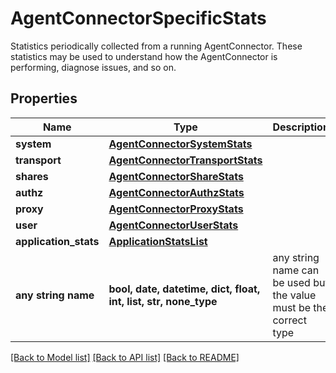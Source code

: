 # AgentConnectorSpecificStats

Statistics periodically collected from a running AgentConnector. These statistics may be used to understand how the AgentConnector is performing, diagnose issues, and so on. 

## Properties
Name | Type | Description | Notes
------------ | ------------- | ------------- | -------------
**system** | [**AgentConnectorSystemStats**](AgentConnectorSystemStats.md) |  | 
**transport** | [**AgentConnectorTransportStats**](AgentConnectorTransportStats.md) |  | 
**shares** | [**AgentConnectorShareStats**](AgentConnectorShareStats.md) |  | [optional] 
**authz** | [**AgentConnectorAuthzStats**](AgentConnectorAuthzStats.md) |  | [optional] 
**proxy** | [**AgentConnectorProxyStats**](AgentConnectorProxyStats.md) |  | [optional] 
**user** | [**AgentConnectorUserStats**](AgentConnectorUserStats.md) |  | [optional] 
**application_stats** | [**ApplicationStatsList**](ApplicationStatsList.md) |  | [optional] 
**any string name** | **bool, date, datetime, dict, float, int, list, str, none_type** | any string name can be used but the value must be the correct type | [optional]

[[Back to Model list]](../README.md#documentation-for-models) [[Back to API list]](../README.md#documentation-for-api-endpoints) [[Back to README]](../README.md)


